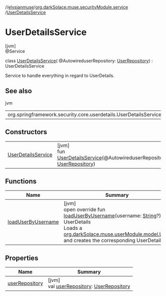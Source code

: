 //[elysianmuse](../../../index.md)/[org.darkSolace.muse.securityModule.service](../index.md)
/[UserDetailsService](index.md)

# UserDetailsService

[jvm]\
@Service

class [UserDetailsService](index.md)(
@AutowireduserRepository: [UserRepository](../../org.darkSolace.muse.userModule.repository/-user-repository/index.md)) :
UserDetailsService

Service to handle everything in regard to UserDetails.

## See also

jvm

| | |
|---|---|
| org.springframework.security.core.userdetails.UserDetailsService |  |

## Constructors

| | |
|---|---|
| [UserDetailsService](-user-details-service.md) | [jvm]<br>fun [UserDetailsService](-user-details-service.md)(@AutowireduserRepository: [UserRepository](../../org.darkSolace.muse.userModule.repository/-user-repository/index.md)) |

## Functions

| Name | Summary |
|---|---|
| [loadUserByUsername](load-user-by-username.md) | [jvm]<br>open override fun [loadUserByUsername](load-user-by-username.md)(username: [String](https://kotlinlang.org/api/latest/jvm/stdlib/kotlin/-string/index.html)?): UserDetails<br>Loads a [org.darkSolace.muse.userModule.model.User](../../org.darkSolace.muse.userModule.model/-user/index.md) and creates the corresponding UserDetails |

## Properties

| Name | Summary |
|---|---|
| [userRepository](user-repository.md) | [jvm]<br>val [userRepository](user-repository.md): [UserRepository](../../org.darkSolace.muse.userModule.repository/-user-repository/index.md) |

